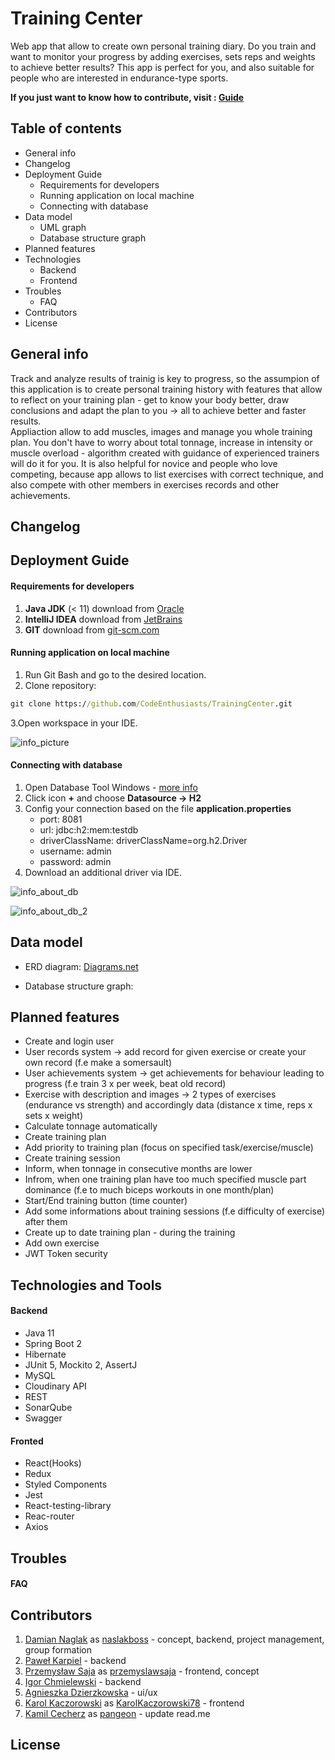 # Training Center 

Web app that allow to create own personal training diary. Do you train and want to monitor your progress by adding exercises, 
sets reps and weights to achieve better results? This app is perfect for you, and also suitable for people who are interested 
in endurance-type sports. 

**If you just want to know how to contribute, visit : [Guide](https://github.com/CodeEnthusiasts/TrainingCenter/wiki/How-to-contribute%3F)**

## Table of contents
* General info
* Changelog
* Deployment Guide
    * Requirements for developers
    * Running application on local machine
    * Connecting with database
* Data model
    * UML graph
    * Database structure graph
* Planned features
* Technologies
    * Backend
    * Frontend
* Troubles
    * FAQ
* Contributors
* License

## General info
Track and analyze results of trainig is key to progress, so the assumpion of this application is to create personal training 
history with features that allow to reflect on your training plan - get to know your body better, draw conclusions and adapt the plan 
to you -> all to achieve better and faster results. <br> Appliaction allow to add muscles, images and manage you whole training plan. 
You don't have to worry about total tonnage, increase in intensity or muscle overload - algorithm created with guidance of 
experienced trainers will do it for you. It is also helpful for novice and people who love competing, because app allows 
to list exercises with correct technique, and also compete with other members in exercises records and other achievements.

## Changelog

## Deployment Guide
#### Requirements for developers
1. **Java JDK** (< 11) download from [Oracle](https://www.oracle.com/pl/java/technologies/javase-downloads.html)
2. **IntelliJ IDEA** download from [JetBrains](https://www.jetbrains.com/idea/download/#section=windows)
3. **GIT** download from [git-scm.com](https://git-scm.com/downloads) 
 
#### Running application on local machine
1. Run Git Bash and go to the desired location.
2. Clone repository:
```cmd
git clone https://github.com/CodeEnthusiasts/TrainingCenter.git
```
3.Open workspace in your IDE.

![info_picture](readme-img/open_project.PNG)

#### Connecting with database
1. Open Database Tool Windows - [more info](https://www.jetbrains.com/help/idea/database-tool-window.html)
2. Click icon **+** and choose **Datasource -> H2**
3. Config your connection based on the file **application.properties**
    * port: 8081
    * url: jdbc:h2:mem:testdb
    * driverClassName: driverClassName=org.h2.Driver
    * username: admin
    * password: admin
4. Download an additional driver via IDE.

![info_about_db](readme-img/test_db.PNG) 

![info_about_db_2](readme-img/test_db_2.PNG)

## Data model
* ERD diagram:
[Diagrams.net](https://viewer.diagrams.net/?highlight=0000ff&edit=_blank&layers=1&nav=1&title=TrainingCenterERD.drawio#R7Z1dU%2BM4FoZ%2FDVW7F1C25a9cNjTTUEM3vUBP784N5SYGvJMPxnEa2F%2B%2FdmLZIVIaKbakI1ldU7vGCQnxefNYenXO0QE6mb58ypOnx8%2FzcTo58JzxywH6eOCV%2FyK3%2FL%2FqzCs%2Bg%2Fz1mYc8G6%2FPue2J6%2Bx%2FaX3Sqc8us3G6ePPEYj6fFNnT25N389ksvSvenEvyfP789mn388nbd31KHlLixPVdMiHPfs%2FGxWN91g1H7QNnafbwWL917IXrB34kd3895PPlrH6%2FAw%2Fdr%2F6tH54m%2BLXqD7p4TMbz541T6PQAneTzebE%2Bmr6cpJPq4uLLtv6933Y82vzdeTorWH4BHR9Pz90%2Fvntn3xenHw8fPp19ODx0nXj9Oj%2BTybK%2BIt8Wab6o%2F%2BbiFV%2Bn8s9%2Fqg6L5Ed16nhRJHlRhxM55YkyQEWSzdK8POGufp5MkqdFtnr6%2BsxjNhlfJK%2FzZYFfCP90fJ%2B9pOOrdTSr55aBvShfrPqxevH78sWv6z%2BmejiZZA%2Bz8viu%2FPDVOx7n6aL8Wy6SRVE%2Fg7w89RX7meZF%2BrJxqr5cn9L5NC3y1%2FIp9aOHsVPHrhb3oRuE9ZnnViteVJ973JCJG9cnk1qfD83LtzEqD%2BowcYVsRIRsZ7TKz19kyeSq%2FOYks4dV4N7Gpbq443z%2BdJPkD2lRn3iaZ9VlPf1ZXrsmAtlkcjKfzKvwzuaz6pWK%2BVP94CS9x7%2F7Y14U8ymOYn1BmhddXYzguPyvvDwnzlFwEJR%2F7kn5s9v%2BXP5XPT0vTuazRZGXoqpeIy1j%2B5xW8aXE9h1xvx%2FyOsKIMbxIWHQxFzei%2B%2FV3vviuQJm08eUOnbMVuu1v37y8oPeTFcwes%2FE4nfHEZMQck40gILkxcIkYlL9w4h18KN%2FSEXdwfP7p%2FMtNefDlcvW%2F3y4uFEcec3b93OPFU3KXzR4u1r8ZbkkjkCeNl91fV1%2BuVDwtYLwdVy1gzHqvFRhd1DG6vX8h03GGX68riRvpQiaxTwRgWQ5PZ8k0ZSfrHx%2BuTs4%2BXP0Def9cs1UHsEqKLByQBhakokA6Ug%2FS0GSQBswBUQfSiAjAU7JYPM9zvoHt8FjKHlw4LCVNHcvSnljqeuph2tUAAg1T9ogogymWwEYA0mmSTfo1BDBqY2coqGUPPRjUeqRVZFHbF2oD5ajF0TQStRwrIupQSzowdtzac3DhwJScpFSLkR%2FTory52iXJ8pFDhE1RvCQ58gM2SHriViQ9PeYbAFYkG4VrtCLpkdMNo1YkPQ1mHPiVZa9I7joY%2BEolh2TA3FyRnakIg7T6lUpk8kQFaTBRQeRE5Xn9xsJQfH12eXUDHbuS4g4Hs%2BSKtcVsT5hVv46Juq5Sg8aszxwQdZglF5KrBG%2FpA2Dz2csuBjjsJf0jy96e2Atg3RN1tZlAw5c9IurgSzpBi%2FJvlQ7fTTN%2F%2BykGE5ldIWCIjN%2FNElkAkdUvj%2FpdPSXIRG60C5jIPmn7rN%2F42yzr6jy8WTI1F6scYYaD1a7ptBaru7Eaq8dq13kMaKyGzBFRh1VypvFjPn79%2Fi5ah8JM9hjCYaYeZdNaMrPp5qCOmXgwvBHe31RnKfRJTQ3KpgNK2fQ0eUhve0pV2Ew60CHjQFK8oRAW%2BV2rZS1hdxPWV01Y5JMrmwYRtlUvXMIin1x%2BrMqh%2BwLs5sGAYMsTeiiwdSNSCqez8TJPZndpGYsqP35XxAaULx3joDQdnHzK9B7RQicwXzrSw74BkC8dsVff7s6XpoZX4DeTdG%2BMypeONDBwItLAUZovvcdN92B4adUcytp9H0auXKVZW0kYyylp1ZJZjscARjrxkQaeUkx6SuOkUJDw9%2BuDjx9uTqGTWpJUwJA59iyZRZGZkoktm8wmt%2BZrpAuZzKQdOM4WReU%2FqEHw5bfjixLCzter05Pz6%2FPLLyYDmUMhcIBsW%2FwJAzItPVs2kU3u8Rdr0OMvJo0nTOTbZfd8wMFmCHLEHg5r9WjJoSdrKYnXsllrcgvAWIOGHHgCtMnaZZ4U2XymZPR7c%2F65Gvt%2BP785u%2Fx205748%2FLLqfmlMRyKAUPoke3HIY7QrIu8AsPb1X2CTOgR%2B0K8OkKTBtG0%2FMzT8qPd8u0fQBvyBo7RQ16OAMMBqu28IQyotARv2UA1ufXGSIPWGyPS3ymyqSBrgasG3GQQ99GGQzaIbRsOcSCm5IHLBjFpLRmUB96qFzKKSftHVB74fuU5B3okr0nSCRQye3g%2FWzhjqJ5CtEcjbWwR4MxwWtm3VLB6jhndNPhj4bvvx0IqYD2HNA%2Bui%2FIjPhSPtrhid3GF65DN6JFHiZy44grP0cMGUF9c0Yq8U3EFLbwCv5ikC2BScUWrXrijT88hjQBbXAG9uIJHWb8ochzJVZp1EoSxnFZcIZnlBvfzbKULGeSkjWCLK6Q7CTxSAUNmPGOzZO6fzLTiCrlkds1wIt6RLmAyux4RgDx9WgABcnNgehd8Hq3AQbNtwyQMzdQyC8ls7upvgWYz%2FCZMnktaUCWb0yKrkn97zYYYRo4DT9DhQFaPFj56QpZWXyEZsgZ3YG61CxmypDckejs9W2TcQShwwGz78YgDM21dXi6Y8buZCWb4DXnaNIFtMAvOAx7KWLiXvs9ykYu%2Fgha5%2FSOXWnghGbkGd9pptQsZuaTj07WSbRhlbDzRhUNT2yVHHE1p1ROSaUoaRwZVT7TqhcxT0tyBVT2hQ2qaJJGAwTIi5z0ny0V58Ww%2B%2BM588ChixG3TTkVA3PSYnABIB0fsAQeTDo7IuYlR6eCNegHfThE5PbHp4ODTwTmUBecebKdGwliuPh0cGdw%2FtJUuZJBT%2BofadHDpsyMOqcAhs203KozM6tPBkcHdRlvpAiYznlhvkjld3OXZk6SGo3i9wHXMXjDgEAMY9vq2kagw9gLI9%2Fa7GliQ4euzR0QdfEmPaX0IZDg8qJREDsGAAXRgC3LEAVp9rnhg9L7orXoBIzqQty%2F69gGbwayDuyxJJHCwTPqNNxW7yqvydZLMdoZrQCu6hwjbwnhJN3RYeeuKC5weXWEALOkG7AUcYJZ0A9JKNGpJN9CgMUxAGn46LOn2lX91MLzlYA5VgrmB43sT8PsAgHkV%2F31A%2FXJwaHIPmka6gG8CIWk8yl106HLQFjiYvWDBISQ43LZ%2BmDBuq18sDk3uTxNqYIaFpBk2zu7vs7vlpHiFwGbeA8xyz%2FBqNQ5xwWG57YMjjOUAFp9Dk%2FvghBr0wQlJN2zlO99CzMzcdWB6xiaHkOCA2%2FbJEQdu9YvSuPLOTHBr0CcnIu2rdDbWCtsH5ufacygJDLkj0pez5O6L3Oo7nEUmt9tptAuZ3KSBtf9%2B8dAOBtL4h0NncLhuq1uFcR1AG7XI5PJWjo2s1XGd9LJmy%2BmPNL%2Bd398%2BTZLy%2Bo5vizoDcOdWG8ZvecERSjjotOWn4tCpvmdaZHL9aaRB%2FSmeFVHRmb6kd8viF%2Bw0H5kaVo3GtmpUHDJZ%2B54JDC9pEplUlNSoFzI0SSNHfZvJvQ%2BGVM3EoS44PCddq695Ns%2Bz4nVnqAZUyUS0pqTkVjTYftOaMhQXMj0MHwB1TDH73uW765io4RX4hST9HqPqmGINLJ%2BYtHyg3n0HXn%2FEoaZf3HJ9ueqyrpMwflPqj2Tz22TTKdbAdMLjZzjrsAPZg4pDHGBYPLJ2ljAWU2qKJLN4RLpZ5rB4pIGXNSK9LPG1oEOp4eQQABTeIsemjwvjLa3uRy5wm%2BY9Zi4ftOqFi1zkkiMavMC6ylbZbx2hthnqk8YylSfCYJjqkqMc3JDsOl0sqhutdfIJJ99nTtkWGDk9Ohqod%2FJbjevTkQy5lKU11TfDHp38Vr2Q74bkWhkwJ3%2FYBj6PiKCsmSPXNi8Qhm3lDcSQa3Dvgla6kJlNro%2BpMfAb3z74p%2FkzHw5lwAGxdZOEgVh5R7Dm3cwEsQZWkkdaSYr7EBjeV4BHFWAgjL%2BVFsL9Q1h9Ky%2FkGdxXoNUuZAqTNtI4ea0qqJ7T9K9u5fxmZ6TwhBcOTvXI7tYTp8obbCHP4HL%2BVruQcUrZrVpam9uhcFe%2FXgDIs1nZ4rirvD0W8gxOy261C5i7%2BJWJjrRFJsDbvTn%2FXO1t%2Bv385uzy20174s%2FLL0YbCBxKAENeRNpMlrw9kVd9AyuEuvpDkMnLsfOsOvKSDk7VUlYId9cHQ6Uvhxrg0LfrviuWvrvpq7wHFkJd7STQ9GXPkVdHX9LwafKxx8s8YSqEGSxQ2QMMB6h6bDOsJ1CVd8hCqKtPBBqo8DcZRoh0cmbzIt3ZeVXcwUAKDXlUAYbCeORlKSyitEI5hX3SMzKp0LBRL2AO%2B6Svs0%2Bh4VAqCzlCCgei5NzlfJo8pDvjNKB6wsMYUxBXFI5Y66%2FdkbiI6TH5AFBR6HO351XeGxD55NzDqIpCX4Pph09OP4BVFDYHAy8t5FATmFp%2BnKAGnN8Api38%2FFbeGxAFXVe6Ic9ZGukChndAzlnKS5jeLvOJEk5jB8n1zHaQOLQBB8V6NOfQEsXKWwOigFz2NslACjTozRGQS9PT8jNPy4%2FW12YXeARsMFl76Z8hmay2f4YwsgJoAhiQHpRRaNWghUZAGkXT5eKuHOmK9CqGYuVzKAAKcwOKbWWZ2xdzKWWFcpkbUHwjg5jbqhcucwOKuVPt27aQs3HbQNjLowQo7EUByd6r%2BcSuopaPtHVheBXVDWg%2BbUwJWDPU7T9iIYlTiHdLAMuoAfv38RfLqLTwivs%2BhiSpjVpGbdQL926JQtKJt8uoIJdROdT0iztuIFdd1rsXxm%2FW27PA6HYtWQM81WmlCxnepHMPZIs10xdSOdQBBcaBtfvFwZi2kCoVxoHZbn%2BggdsfUNz%2BynmSYzxtO1DmwpdHC1DgiyJynvV5tRK0M1BDcp%2BaTYBwfSmlsomewh%2BKi5gecxcA3lOjbY1S%2BCPDNwWKNJi%2BROA3BWoOBu49cagJzGpPZKc7wvitPoU%2FMnl3oAj%2BZAdFUHYHag6w9xSabT1xiAMOi23WkzAWq8%2Fhx5M3M1kMP%2BUJxZQNgtLFXZ49MXU164Zb07vucAgADG9j0m2yvO2JtwAy%2B2PSmjLI62%2FVCxm5pH%2FUX9HUQJJIeQINB62kafW5DvzOUA3Jyifa8SBWs6BJ3xcQND28IABefsy%2BZQwYLz8mvSCjvPxYAzsoJu0g6%2BWD9PI51ATnpmv9I2H8Vu%2FlYwfLSP8o1sA%2FGpH%2BkfXyWdksSRxgWDwi7%2FTXRflBH4rH05c0v8sWNqepfMTHUcHzoCg4CthI22SOCgieHjdSABOhEfsOblAmQr5D3kiNmgiN4N9LfYe8lwKbCA18%2FsMhIij3XN%2Bx6znCsK18%2FuM7XTONAc9%2FWulCZja5mJOnTwp2smkOrs8ur0yu4eCRBRwKd93Dz1IYbhaT73RdIwJNYXZbUB2FyWWcksJpkVVJTLfLWVZ0MJKQZ7KRxBNfODjtuoOfxSngJCXf6Wo1geYpe0SU8RRvOb81qr3NZrd5ukjzn%2B8b%2FOYPQ9njCIabbtfdKyw3d3NTeQtRv9kH0kRuuuzrKOq4Sdoxz1lavbH42f%2FHy2%2FHF9WO4l%2BvTk%2FOr88vv5hMXw41wKFv16ZXlr676Rurp29Xjwc0fX3miKijL2nDPK%2FeeF8HYPNgIG4AR5zBcNXTI0VbS656rnKueka3J2vVC5isHmUzkk4lSwMpU%2BIJLhicdt7i0uJ0N0595TilbKBpEk4DDWwCyr6UKxmW3LldpItFtWhlsdpPkOFgldI2LrmzCc8HVdJyfdX3SHj2m6cKCJkeWRvqU55bcWuU8kxpam1SynOrXsh3QnJuByzl%2Bf277UCzoXn0BecmbBNHhBFdfTY0ZZc2gyY2GuSNUDZdU1wNSj0YiJfPoRgwgKZs7GYB3ROg1SdKU7aMMwfQoQbOE2VXtfLTpnmlQgBsNj5pkEMjcJBs01aEIRlAsjVlJziDmKxB2kpI%2BlCP88m4WgwYz59F9eA1H7UaZrKEXbcmsKiFnJ8ddnWfQKM2Yo6IOtSSBlGpwUUJHQij3wGxmV0rYNiMUWHZLIDN6rO3o67GE2Q2N9oFzGbKNpd4GLx8kslg4%2BnLoQY49NVjS00t6Qsgx5uyp6ZJSYkabKnpU7bUXNTNOW%2FTujsnY1biUNIQNdzb0qfsbfl7%2BnqT3j3Osr%2BX6enE7kexa2vpprz33e0oBIZPD4cIQEoix2aHYFISKTtjGpWSGGngEVE2nLQpiZqkJHLoC8wNufMWmIOZ2fATXX1KImV%2FTXOmNY10AeOcsp9lNVRNVSe84BxE1%2Bw9UHk0AgbJIz3qfrREsvokxBE5AzbJaxppUPYzImex%2FW2BOlw%2FiiP0UFgb4AS4DSmczsbLPJndpXZToIOdmwI1c53NL7FHDR0SFjs9kvXVm1GtyruYUTvCKyy65MjZJDMq4PgOqrpRBh657KmPGbXfwbAtLB5V%2FuIePpKrUlshIOw%2BQLGwZN8HDC4QaKUL%2BSZATljHWTnkLUfIEIDNeDCo%2FsQ8uoKDcT3WlrXEOMX2ko1xg4sPWulCxji5sIwx3keD4r4XJsxujsCjGDCAxq9sAd0%2FoGmVuJIJjQxeK261C5jQiHS8Kie62kQOCJxZDm7OP1fD7O%2FnN2eX327aE39efjk1megcCoNDdFvWII7olIJf2UTvaoyBJjr8ooYAkd4VJjqkMff6YCAjbw7dwOG03WJEHKcpxb%2ByOd3V%2BQLNafgbjASINKd%2BOt40ebl9SvMqryJ56N%2FrNr3QlyfycEjbtYerJe1O0tIKfSWTFmcxmUnaEXNElJHWJ02mx7S80LflqBjucqL5qGaXDhhU%2B6RdZlHdF6opG0XJRjXpTRmUJ9%2BqFzKsSf9IZJ78%2Ftl69Ulz%2BcyhFjh8tmVM4vgcqeez0XVMrXoh85n0jfrZyI%2FxYDD07aWwSS59WTajSccPKU4cLy9BVrxepZPV6sRp%2B8g6vXxd3OSWH%2Fn4sZhO6i9YOht%2FyPPVRT29miaz8eUqdKt6KNoD6UtW%2FBv%2Fbnn8nyp6R0H908cX%2FDWufnjFP8zK6%2FHv1RMdFOIT6990yk9Zn2h%2FefXTm9%2F%2BmuZZeVlX5VgONe71rHQxX%2BZ36S8uq%2BvWUijwfWjXMxHe66C6yKz4cB2KRpqT%2BSo4P9M3fzJNOfV7fK3uZAcbDYWwAvE%2Bhy6Kt%2FS3vgD1L7YSJF8LEa%2Flb7%2FW%2BhIRr7WSc%2FPxOyicZTcPIAqPEfq1xssfVIjUxdM8OCJtBkOtsPytHTbZReo4R9XunvifR0g2PvK2yhOFq5Yh5aJf1Za305v552T22hnAb%2BEbvIPeLgKOGQXs4batcATcdF9rZOaM9qbs9ku52y8lXK4MKSTi5Lq%2FhDzca%2F39GzUuMIIjIQoD3b0Z6G69Voy2Xqo%2FCd1ePd%2F%2F1%2F%2FLO7z7K%2FP%2B%2BPvjeXg8O5R%2Bl37Duz3ZhTnpHI1G4RtWuhJv5Owi9uIYmoj9bd2Fe0oYt5XY%2BUKCBaz0hr2%2FeBquvSse37HiESUepbfPfUZ7MgTXZIaAERwK39MJq%2BD8gBj%2Bbd%2B7BUuOIVcQ3g13p%2Bzen8PiFntgxNTWAnQfv1GGgqGwKQBVTgy5ieIJVo3D4rfjsHcmrZSBmIKJLLOKm9woOCr24yPXbc0T3H28EaKHu%2B%2FxajqKtjUdSEYkQy0yxCEdh5wQuCFd4B7F8aj5F0eEnEb7yWm0PVgcRXIJib%2B6qu%2B4Lcj%2B84ZjfVMNBSGjDBE8e84ob8VlSLGAN9ajT0siYfOSmHnNLoI2LzkMwy2J%2BdtwY1arG23NccLt1WfRapU%2BlGRZsNtcXo42hXxYDjIjd5%2F1Zbnz7sa%2Bed%2FoiaANMiPi3r2nuuPtFxK4UkIXt%2FQxJZe4Zc3GmywAMBI7DLcdmWauxSsydzvpgYCxaJFJT%2Bp5304Mw2j%2Fmbjbky7fhWTgM68HxuAGAcSYdbQ9zmQfsqKtQQCSLGGWps3KsnbI5b6YW9v7axTFrBpt6nXgaJQYqAbOnpTdFntTiyJLoR5EhWJilqNSx4neYrNOL%2BtnmOpKzVVj17zvuuA0H8Rbmkd7WqLbq0ZInCH6evGzuPoz%2BPbp8e9%2FPfzx%2B%2FNv%2F8tS%2BWtGPKmUpeD9txKtQrK3%2BX%2FkrH99Y57nuNE%2BX6AOsg8Qo%2Bxd3BwCjuwDd3Q02vi39SVwfRSUV3TfAUpQAW5nzmbU23Cl%2FDGfz4vNp%2BfJ0%2BPn%2BTitnvF%2F)

* Database structure graph:

## Planned features
* Create and login user
* User records system -> add record for given exercise or create your own record (f.e make a somersault)
* User achievements system -> get achievements for behaviour leading to progress (f.e train 3 x per week, beat old record)
* Exercise with description and images -> 2 types of exercises (endurance vs strength) and accordingly data (distance x time, reps x sets x weight)
* Calculate tonnage automatically
* Create training plan
* Add priority to training plan (focus on specified task/exercise/muscle)
* Create training session
* Inform, when tonnage in consecutive months are lower
* Infrom, when one training plan have too much specified muscle part dominance (f.e to much biceps workouts in one month/plan)
* Start/End training button (time counter)
* Add some informations about training sessions (f.e difficulty of exercise) after them
* Create up to date training plan - during the training
* Add own exercise
* JWT Token security
 
## Technologies and Tools
#### Backend 
* Java 11
* Spring Boot 2
* Hibernate
* JUnit 5, Mockito 2, AssertJ
* MySQL
* Cloudinary API
* REST
* SonarQube
* Swagger
 
#### Fronted
* React(Hooks)
* Redux
* Styled Components
* Jest
* React-testing-library
* Reac-router
* Axios

## Troubles
#### FAQ
 
## Contributors
1. [Damian Naglak](mailto:damiannaglak1@gmail.com) as [naslakboss](https://github.com/naslakboss) - concept, backend, project management, group formation
2. [Paweł Karpiel](mailto:pawel21599@gmail.com) - backend
3. [Przemysław Saja](mailto:przemyslawsaja@gmail.com) as [przemyslawsaja](https://github.com/przemyslawsaja) - frontend, concept
4. [Igor Chmielewski](mailto:igorchmielewski@gmail.com) - backend
5. [Agnieszka Dzierzkowska](mailto:aga.dzierzkowska21@gmail.com) - ui/ux
6. [Karol Kaczorowski](mailto:KarolKaczorowskiC.dev@gmail.com) as [KarolKaczorowski78](https://github.com/KarolKaczorowski78) - frontend
7. [Kamil Cecherz](mailto:cecherz@outlook.com) as [pangeon](https://github.com/pangeon) - update read.me

## License
